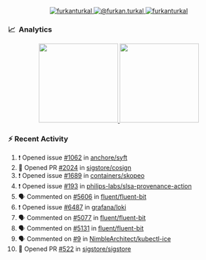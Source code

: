 <p align="center">
  <a href="https://linkedin.com/in/furkanturkal" target="blank">
    <img src="https://img.shields.io/badge/linkedin-%230077B5.svg?&style=for-the-badge&logo=linkedin&logoColor=white" alt="furkanturkal" />
  </a>
  <a href="https://medium.com/@furkan.turkal" target="blank">
    <img src="https://img.shields.io/badge/medium-%2312100E.svg?&style=for-the-badge&logo=medium&logoColor=white" alt="@furkan.turkal" />
  </a>
  <a href="https://twitter.com/furkanturkaI" target="blank">
    <img src="https://img.shields.io/badge/Twitter-1DA1F2?style=for-the-badge&logo=twitter&logoColor=white" alt="furkanturkaI" />
  </a>
</p>

### 📈 &nbsp;Analytics

<p align="center">
  <a href="https://coderstats.net/github/#Dentrax">
    <img height="180em" src="https://github-readme-stats-eight-theta.vercel.app/api?username=Dentrax&show_icons=true&theme=algolia&include_all_commits=true&count_private=true&line_height=26"/>
    <img height="180em" src="https://github-readme-stats-eight-theta.vercel.app/api/top-langs/?username=Dentrax&layout=compact&langs_count=8&theme=algolia&line_height=26"/>
  </a>
</p>

### :zap: Recent Activity

<!--START_SECTION:activity-->
1. ❗️ Opened issue [#1062](https://github.com/anchore/syft/issues/1062) in [anchore/syft](https://github.com/anchore/syft)
2. 💪 Opened PR [#2024](https://github.com/sigstore/cosign/pull/2024) in [sigstore/cosign](https://github.com/sigstore/cosign)
3. ❗️ Opened issue [#1689](https://github.com/containers/skopeo/issues/1689) in [containers/skopeo](https://github.com/containers/skopeo)
4. ❗️ Opened issue [#193](https://github.com/philips-labs/slsa-provenance-action/issues/193) in [philips-labs/slsa-provenance-action](https://github.com/philips-labs/slsa-provenance-action)
5. 🗣 Commented on [#5606](https://github.com/fluent/fluent-bit/issues/5606) in [fluent/fluent-bit](https://github.com/fluent/fluent-bit)
6. ❗️ Opened issue [#6487](https://github.com/grafana/loki/issues/6487) in [grafana/loki](https://github.com/grafana/loki)
7. 🗣 Commented on [#5077](https://github.com/fluent/fluent-bit/issues/5077) in [fluent/fluent-bit](https://github.com/fluent/fluent-bit)
8. 🗣 Commented on [#5131](https://github.com/fluent/fluent-bit/issues/5131) in [fluent/fluent-bit](https://github.com/fluent/fluent-bit)
9. 🗣 Commented on [#9](https://github.com/NimbleArchitect/kubectl-ice/issues/9) in [NimbleArchitect/kubectl-ice](https://github.com/NimbleArchitect/kubectl-ice)
10. 💪 Opened PR [#522](https://github.com/sigstore/sigstore/pull/522) in [sigstore/sigstore](https://github.com/sigstore/sigstore)
<!--END_SECTION:activity-->
